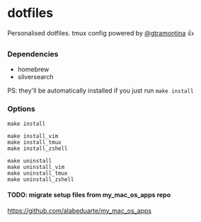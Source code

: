 dotfiles
========

Personalised dotfiles.
tmux config powered by [@gtramontina](https://github.com/gtramontina) :+1:

### Dependencies
* homebrew
* silversearch

PS: they'll be automatically installed if you just run `make
install`

### Options

```
make install

make install_vim
make install_tmux
make install_zshell

make uninstall
make uninstall_vim
make uninstall_tmux
make uninstall_zshell
```

#### TODO: migrate setup files from my_mac_os_apps repo

https://github.com/alabeduarte/my_mac_os_apps
